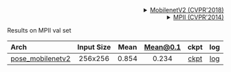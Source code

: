 <!-- [BACKBONE] -->

<details>
<summary align="right"><a href="http://openaccess.thecvf.com/content_cvpr_2018/html/Sandler_MobileNetV2_Inverted_Residuals_CVPR_2018_paper.html">MobilenetV2 (CVPR'2018)</a></summary>

```bibtex
@inproceedings{sandler2018mobilenetv2,
  title={Mobilenetv2: Inverted residuals and linear bottlenecks},
  author={Sandler, Mark and Howard, Andrew and Zhu, Menglong and Zhmoginov, Andrey and Chen, Liang-Chieh},
  booktitle={Proceedings of the IEEE conference on computer vision and pattern recognition},
  pages={4510--4520},
  year={2018}
}
```

</details>

<!-- [DATASET] -->

<details>
<summary align="right"><a href="http://openaccess.thecvf.com/content_cvpr_2014/html/Andriluka_2D_Human_Pose_2014_CVPR_paper.html">MPII (CVPR'2014)</a></summary>

```bibtex
@inproceedings{andriluka14cvpr,
  author = {Mykhaylo Andriluka and Leonid Pishchulin and Peter Gehler and Schiele, Bernt},
  title = {2D Human Pose Estimation: New Benchmark and State of the Art Analysis},
  booktitle = {IEEE Conference on Computer Vision and Pattern Recognition (CVPR)},
  year = {2014},
  month = {June}
}
```

</details>

Results on MPII val set

| Arch                                                        | Input Size | Mean  | Mean@0.1 |                            ckpt                             |                             log                             |
| :---------------------------------------------------------- | :--------: | :---: | :------: | :---------------------------------------------------------: | :---------------------------------------------------------: |
| [pose_mobilenetv2](/configs/body_2d_keypoint/topdown_heatmap/mpii/td-hm_mobilenetv2_8xb64-210e_mpii-256x256.py) |  256x256   | 0.854 |  0.234   | [ckpt](https://download.openmmlab.com/mmpose/top_down/mobilenetv2/mobilenetv2_mpii_256x256-e068afa7_20200812.pth) | [log](https://download.openmmlab.com/mmpose/top_down/mobilenetv2/mobilenetv2_mpii_256x256_20200812.log.json) |
